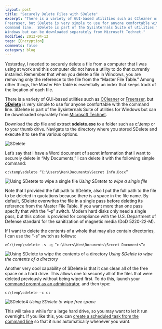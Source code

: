 ```yaml
---
layout: post
title: "Securely Delete Files with SDelete"
excerpt: "There is a variety of GUI-based utilities such as CCleaner or
Freeraser, but SDelete is very simple to use for anyone comfortable with the
command line.  SDelete is part of the Sysinternals Suite of utilities for
Windows but can be downloaded separately from Microsoft Technet."
modified: 2013-04-13
tags: [Encryption]
comments: false
category: blog
---
```


Yesterday, I needed to securely delete a file from a computer that I was using
at work and this computer did not have a utility to do that currently
installed.  Remember that when you delete a file in Windows, you are removing
only the reference to the file from the “Master File Table.”  Among other
things, the Master File Table is essentially an index that keeps track of the
location of each file.

There is a variety of GUI-based utilities such as <a
href="http://www.piriform.com/ccleaner/builds"  target="_blank" rel="noreferrer
noopener">CCleaner</a> or <a href="http://www.freeraser.com/">Freeraser</a>,
but **<a href="http://technet.microsoft.com/en-us/sysinternals/bb897443"
target="_blank" rel="noreferrer noopener">SDelete</a>** is very simple to use
for anyone comfortable with the command line.  SDelete is part of the
Sysinternals Suite of utilities for Windows but can be downloaded separately
from <a href="https://technet.microsoft.com/en-us/sysinternals/bb897443"
target="_blank" rel="noreferrer noopener">Microsoft Technet</a>.

Download the zip file and extract **sdelete.exe** to a folder such as c:\temp
or to your thumb drive.  Navigate to the directory where you stored SDelete and
execute it to see the various options.

![SDelete](/images/SDelete1.png)

Let’s say that I have a Word document of secret information that I want to
securely delete in “My Documents,”  I can delete it with the following
simple command:

```
c:\temp\sdelete “C:\Users\Ken\Documents\Secret Info.Docx”
```

![Using SDetete to wipe a single file](/images/Sdelete2.png)
*Using SDetete to wipe a single file*

Note that I provided the full path to SDelete, also I put the full path to the
file to be deleted in quotations because there is a space in the file name. By
default, SDelete overwrites the file in a single pass before deleting its
reference from the Master File Table.  If you want more than one pass specify
that with the “–p” switch.  Modern hard disks only need a single pass,
but this option is provided for compliance with the U.S. Department of Defense
standard for the sanitization of magnetic media (DoD 5220-22-M).

If I want to delete the contents of a whole that may also contain directories,
I can use the “-s” switch as follows:

```
>C:\temp\sdelete -s -q “c:\Users\Ken\Documents\Secret Documents”>
```

![Using SDelete to wipe the contents of a directory](/images/Sdelete3.png)
*Using SDelete to wipe the contents of a directory*

Another very cool capability of SDelete is that it can clean all of the free
space on a hard drive.  This allows one to securely all of the files that were
deleted previously without being wiped first.  To do this, launch your <a
href="http://technet.microsoft.com/en-us/library/cc947813(v=ws.10).aspx"
target="_blank" rel="noreferrer noopener">command prompt as an
administrator</a>, and then type:

```
c:\temp\sdelete –c c:
```

![SDelete4](/images/Sdelete4.png)
*Using SDelete to wipe free space*

This will take a while for a large hard drive, so you may want to let it run
overnight.  If you like this, you can <a
href="https://technet.microsoft.com/en-us/library/cc772785(v=ws.10).aspx">create
 a scheduled task from the command line</a> so that it runs automatically
whenever you want.
